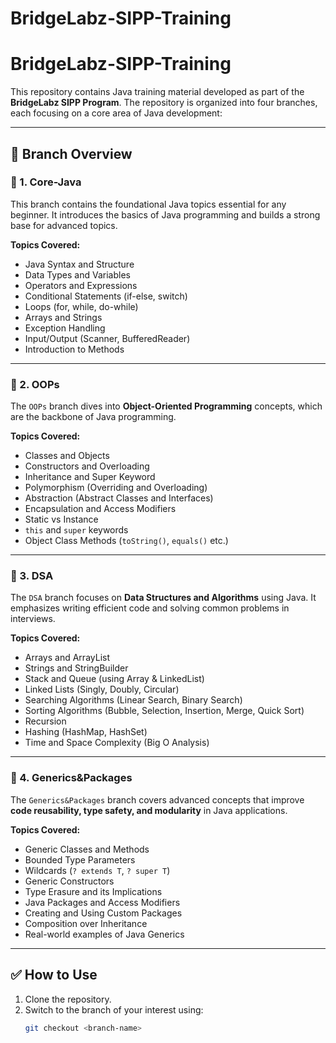 # BridgeLabz-SIPP-Training
# BridgeLabz-SIPP-Training

This repository contains Java training material developed as part of the **BridgeLabz SIPP Program**. The repository is organized into four branches, each focusing on a core area of Java development:

---

## 📌 Branch Overview

### 🔹 1. Core-Java

This branch contains the foundational Java topics essential for any beginner. It introduces the basics of Java programming and builds a strong base for advanced topics.

**Topics Covered:**
- Java Syntax and Structure
- Data Types and Variables
- Operators and Expressions
- Conditional Statements (if-else, switch)
- Loops (for, while, do-while)
- Arrays and Strings
- Exception Handling
- Input/Output (Scanner, BufferedReader)
- Introduction to Methods

---

### 🔹 2. OOPs

The `OOPs` branch dives into **Object-Oriented Programming** concepts, which are the backbone of Java programming.

**Topics Covered:**
- Classes and Objects
- Constructors and Overloading
- Inheritance and Super Keyword
- Polymorphism (Overriding and Overloading)
- Abstraction (Abstract Classes and Interfaces)
- Encapsulation and Access Modifiers
- Static vs Instance
- `this` and `super` keywords
- Object Class Methods (`toString()`, `equals()` etc.)

---

### 🔹 3. DSA

The `DSA` branch focuses on **Data Structures and Algorithms** using Java. It emphasizes writing efficient code and solving common problems in interviews.

**Topics Covered:**
- Arrays and ArrayList
- Strings and StringBuilder
- Stack and Queue (using Array & LinkedList)
- Linked Lists (Singly, Doubly, Circular)
- Searching Algorithms (Linear Search, Binary Search)
- Sorting Algorithms (Bubble, Selection, Insertion, Merge, Quick Sort)
- Recursion
- Hashing (HashMap, HashSet)
- Time and Space Complexity (Big O Analysis)

---

### 🔹 4. Generics&Packages

The `Generics&Packages` branch covers advanced concepts that improve **code reusability, type safety, and modularity** in Java applications.

**Topics Covered:**
- Generic Classes and Methods
- Bounded Type Parameters
- Wildcards (`? extends T`, `? super T`)
- Generic Constructors
- Type Erasure and its Implications
- Java Packages and Access Modifiers
- Creating and Using Custom Packages
- Composition over Inheritance
- Real-world examples of Java Generics

---

## ✅ How to Use

1. Clone the repository.
2. Switch to the branch of your interest using:
   ```bash
   git checkout <branch-name>
